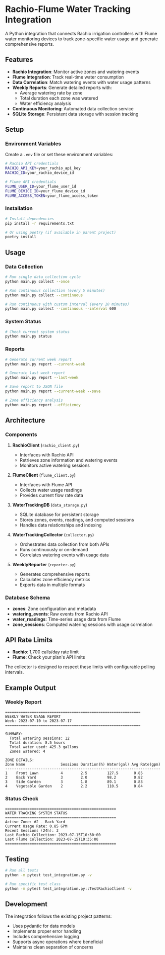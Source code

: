 # Rachio-Flume Water Tracking Integration

A Python integration that connects Rachio irrigation controllers with Flume water monitoring devices to track zone-specific water usage and generate comprehensive reports.

## Features

- **Rachio Integration**: Monitor active zones and watering events
- **Flume Integration**: Track real-time water consumption 
- **Data Correlation**: Match watering events with water usage patterns
- **Weekly Reports**: Generate detailed reports with:
  - Average watering rate by zone
  - Total duration each zone was watered
  - Water efficiency analysis
- **Continuous Monitoring**: Automated data collection service
- **SQLite Storage**: Persistent data storage with session tracking

## Setup

### Environment Variables

Create a `.env` file or set these environment variables:

```bash
# Rachio API credentials
RACHIO_API_KEY=your_rachio_api_key
RACHIO_ID=your_rachio_device_id

# Flume API credentials  
FLUME_USER_ID=your_flume_user_id
FLUME_DEVICE_ID=your_flume_device_id
FLUME_ACCESS_TOKEN=your_flume_access_token
```

### Installation

```bash
# Install dependencies
pip install -r requirements.txt

# Or using poetry (if available in parent project)
poetry install
```

## Usage

### Data Collection

```bash
# Run single data collection cycle
python main.py collect --once

# Run continuous collection (every 5 minutes)
python main.py collect --continuous

# Run continuous with custom interval (every 10 minutes)
python main.py collect --continuous --interval 600
```

### System Status

```bash
# Check current system status
python main.py status
```

### Reports

```bash
# Generate current week report
python main.py report --current-week

# Generate last week report  
python main.py report --last-week

# Save report to JSON file
python main.py report --current-week --save

# Zone efficiency analysis
python main.py report --efficiency
```

## Architecture

### Components

1. **RachioClient** (`rachio_client.py`)
   - Interfaces with Rachio API
   - Retrieves zone information and watering events
   - Monitors active watering sessions

2. **FlumeClient** (`flume_client.py`)
   - Interfaces with Flume API
   - Collects water usage readings
   - Provides current flow rate data

3. **WaterTrackingDB** (`data_storage.py`)
   - SQLite database for persistent storage
   - Stores zones, events, readings, and computed sessions
   - Handles data relationships and indexing

4. **WaterTrackingCollector** (`collector.py`)
   - Orchestrates data collection from both APIs
   - Runs continuously or on-demand
   - Correlates watering events with usage data

5. **WeeklyReporter** (`reporter.py`)
   - Generates comprehensive reports
   - Calculates zone efficiency metrics
   - Exports data in multiple formats

### Database Schema

- **zones**: Zone configuration and metadata
- **watering_events**: Raw events from Rachio API
- **water_readings**: Time-series usage data from Flume
- **zone_sessions**: Computed watering sessions with usage correlation

## API Rate Limits

- **Rachio**: 1,700 calls/day rate limit
- **Flume**: Check your plan's API limits

The collector is designed to respect these limits with configurable polling intervals.

## Example Output

### Weekly Report
```
=============================================================
WEEKLY WATER USAGE REPORT
Week: 2023-07-10 to 2023-07-17
=============================================================

SUMMARY:
  Total watering sessions: 12
  Total duration: 8.5 hours
  Total water used: 425.3 gallons
  Zones watered: 4

ZONE DETAILS:
Zone Name                Sessions Duration(h) Water(gal) Avg Rate(gpm)
----------------------------------------------------------------------
1    Front Lawn          4        2.5         127.5       0.85    
2    Back Yard           3        2.0         98.2        0.82
3    Side Garden         3        1.8         89.1        0.83  
4    Vegetable Garden    2        2.2         110.5       0.84
```

### Status Check
```
==================================================
WATER TRACKING SYSTEM STATUS
==================================================
Active Zone: #2 - Back Yard
Current Usage Rate: 0.85 GPM
Recent Sessions (24h): 3
Last Rachio Collection: 2023-07-15T10:30:00
Last Flume Collection: 2023-07-15T10:35:00
==================================================
```

## Testing

```bash
# Run all tests
python -m pytest test_integration.py -v

# Run specific test class
python -m pytest test_integration.py::TestRachioClient -v
```

## Development

The integration follows the existing project patterns:
- Uses pydantic for data models
- Implements proper error handling
- Includes comprehensive logging
- Supports async operations where beneficial
- Maintains clean separation of concerns